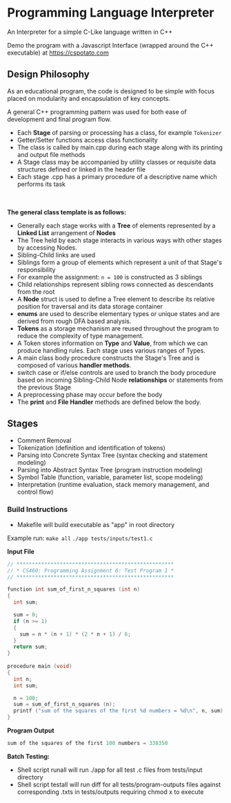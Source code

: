 # Programming Language Interpreter
An Interpreter for a simple C-Like language written in C++

Demo the program with a Javascript Interface (wrapped around the C++ executable) at
https://cspotato.com

## Design Philosophy
As an educational program, the code is designed to be simple with focus placed on modularity and encapsulation of key concepts.

A general C++ programming pattern was used for both ease of development and final program flow.
* Each **Stage** of parsing or processing has a class, for example `Tokenizer`
* Getter/Setter functions access class functionality
* The class is called by main.cpp during each stage along with its printing and output file methods
* A Stage class may be accompanied by utility classes or requisite data structures defined or linked in the header file
* Each stage .cpp has a primary procedure of a descriptive name which performs its task

  
<br><br> **The general class template is as follows:**
* Generally each stage works with a **Tree** of elements represented by a **Linked List** arrangement of **Nodes**
* The Tree held by each stage interacts in various ways with other stages by accessing Nodes.
* Sibling-Child links are used
* Siblings form a group of elements which represent a unit of that Stage's responsibility
* For example the assignment: `n = 100` is constructed as 3 siblings
* Child relationships represent sibling rows connected as descendants from the root
* A **Node** struct is used to define a Tree element to describe its relative position for traversal and its data storage container
* **enums** are used to describe elementary types or unique states and are derived from rough DFA based analysis.
* **Tokens** as a storage mechanism are reused throughout the program to reduce the complexity of type management.
* A Token stores information on **Type** and **Value**, from which we can produce handling rules. Each stage uses various ranges of Types.
* A main class body procedure constructs the Stage's Tree and is composed of various **handler methods**.
* switch case or if/else controls are used to branch the body procedure based on incoming Sibling-Child Node **relationships** or statements from the previous Stage
* A preprocessing phase may occur before the body
* The **print** and **File Handler** methods are defined below the body.


## Stages
* Comment Removal
* Tokenization (definition and identification of tokens)
* Parsing into Concrete Syntax Tree (syntax checking and statement modeling)
* Parsing into Abstract Syntax Tree (program instruction modeling)
* Symbol Table (function, variable, parameter list, scope modeling)
* Interpretation (runtime evaluation, stack memory management, and control flow)

### Build Instructions
* Makefile will build executable as "app" in root directory

Example run:
`make all`
`./app tests/inputs/test1.c`

**Input File**
``` c
// ***************************************************
// * CS460: Programming Assignment 6: Test Program 1 *
// ***************************************************

function int sum_of_first_n_squares (int n)
{
  int sum;

  sum = 0;
  if (n >= 1)
  {
    sum = n * (n + 1) * (2 * n + 1) / 6;
  }
  return sum;
}
  
procedure main (void)
{
  int n;
  int sum;

  n = 100;
  sum = sum_of_first_n_squares (n);
  printf ("sum of the squares of the first %d numbers = %d\n", n, sum);
}

```

**Program Output**
``` c
sum of the squares of the first 100 numbers = 338350
```

**Batch Testing:**
* Shell script runall will run ./app for all test .c files from tests/input directory
* Shell script testall will run diff for all tests/program-outputs files against corresponding .txts in tests/outputs
requiring chmod x to execute
